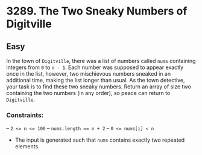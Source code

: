 # 3289. The Two Sneaky Numbers of Digitville

## Easy

In the town of `Digitville`, there was a list of numbers called `nums` containing integers from `0` to `n - 1`. Each
number was supposed to appear exactly once in the list, however, two mischievous numbers sneaked in an additional time,
making the list longer than usual. As the town detective, your task is to find these two sneaky numbers. Return an array
of size two containing the two numbers (in any order), so peace can return to `Digitville`.

### Constraints:

– `2 <= n <= 100`
– `nums.length == n + 2`
– `0 <= nums[i] < n`

- The input is generated such that `nums` contains exactly two repeated elements.
